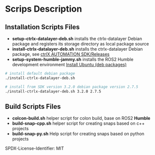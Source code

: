# Scrips Description

## Installation Scripts Files

* __setup-ctrlx-datalayer-deb.sh__ installs the ctrlx-datalayer Debian package and registers its storage directory as local package source
* __install-ctrlx-datalayer-deb.sh__ installs the ctrlx-datalayer Debian package, see [ctrlX AUTOMATION SDK/Releases](https://github.com/boschrexroth/ctrlx-automation-sdk/releases)
* __setup-system-humble-jammy.sh__ installs the ROS2 Humble development environment [Install Ubuntu (deb packages)](https://docs.ros.org/en/humble/Installation/Ubuntu-Install-Debs.html)

``` bash
# install default debian package
./install-ctrlx-datalayer-deb.sh 
```

``` bash
# install from SDK version 3.2.0 debian package version 2.7.5
./install-ctrlx-datalayer-deb.sh 3.2.0 2.7.5
```

## Build Scripts Files

* __colcon-build.sh__ helper script for colon build, base on ROS2 __Humble__
* __build-snap-cpp.sh__ helper script for creating snaps based on c++ projects
* __build-snap-py.sh__ Help script for creating snaps based on python projects

SPDX-License-Identifier: MIT
